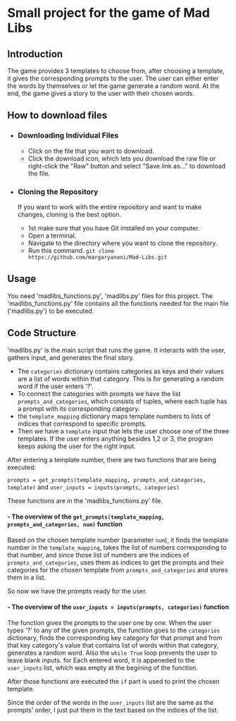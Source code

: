 # Small project for the game of Mad Libs
## Introduction
The game provides 3 templates to choose from, after choosing a template, it gives the corresponding prompts to the user. The user can either enter the words by themselves or
let the game generate a random word. At the end, the game gives a story to the user with their chosen words.

## How to download files

- ### Downloading Individual Files
  - Click on the file that you want to download.
  - Click the download icon, which lets you download the raw file or right-click the "Raw" button and select "Save link as..." to download the file.
- ### Cloning the Repository
  If you want to work with the entire repository and want to make changes, cloning is the best option.
  
  - 1st make sure that you have Git installed on your computer.
  - Open a terminal.
  - Navigate to the directory where you want to clone the repository.
  - Run this command. ` git clone https://github.com/margaryanani/Mad-Libs.git `
    
## Usage

You need 'madlibs_functions.py', 'madlibs.py' files for this project. 
The 'madlibs_functions.py' file contains all the functions needed for the main file ('madlibs.py') to be executed. 

## Code Structure
  'madlibs.py' is the main script that runs the game. It interacts with the user, gathers input, and generates the final story.
  
  - The `categories` dictionary contains categories as keys and their values are a list of words within that category. This is for generating a random word if the user enters '?'.
  - To connect the categories with prompts we have the list `prompts_and_categories`, which consists of tuples, where each tuple has
            a prompt with its corresponding category.
  - the `template_mapping` dictionary maps template numbers to lists of indices that correspond to specific prompts.
  - Then we have a `template` input that lets the user choose one of the three templates. If the user enters anything besides 1,2 or 3, the program keeps asking the user for the right input.
    
After entering a template number, there are two functions that are being executed:

`prompts = get_prompts(template_mapping, prompts_and_categories, template)` and `user_inputs = inputs(prompts, categories)`

These functions are in the 'madlibs_functions.py' file.

#### - The overview of the  `get_prompts(template_mapping, prompts_and_categories, num)` function

 Based on the chosen template number (parameter `num`), it finds the template number in the `template_mapping`, takes the list of numbers corresponding to that number, and since those list of numbers are the indices of `prompts_and_categories`, uses them as indices to get the prompts and their categories for the chosen template from `prompts_and_categories` and stores them in a list.

So now we have the prompts ready for the user.

#### - The overview of the  `user_inputs = inputs(prompts, categories)` function

The function gives the prompts to the user one by one. When the user types '?' to any of the given prompts, the function goes to the `categories` dictionary, finds the corresponding key category for that prompt and from that key category's value that contains list of words within that category, generates a random word.
Also the `while True` loop prevents the user to leave blank inputs. for Each entered word, it is appeneded to the `user_inputs` list, which was empty at the begining of the function. 

After those functions are executed the `if` part is used to print the chosen template.

Since the order of the words in the `user_inputs` list are the same as the prompts' order, I just put them in the text based on the indices of the list.
